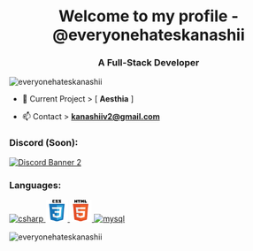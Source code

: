 <h1 align="center">Welcome to my profile - @everyonehateskanashii</h1>
<h3 align="center">A Full-Stack Developer</h3>

<p align="left"> <img src="https://komarev.com/ghpvc/?username=everyonehateskanashii&label=Profile%20views&color=0e75b6&style=flat" alt="everyonehateskanashii" /> </p>

- 🔭 Current Project > [ **Aesthia** ]

- 📫 Contact > **kanashiiv2@gmail.com**

<h3 align="left">Discord (Soon):</h3>
<p align="left">
<a href="https://discord.gg/Z3BdBZMQCX"><img src="https://discordapp.com/api/guilds/943933578285314128/widget.png?style=banner2" alt="Discord Banner 2"/></a>
</p>

<h3 align="left">Languages:</h3>
<p align="left"> <a href="https://www.w3schools.com/cs/" target="_blank" rel="noreferrer"> <img src="https://upload.wikimedia.org/wikipedia/commons/c/cf/Lua-Logo.svg" alt="csharp" width="40" height="40"/> </a> <a href="https://www.w3schools.com/css/" target="_blank" rel="noreferrer"> <img src="https://raw.githubusercontent.com/devicons/devicon/master/icons/css3/css3-original-wordmark.svg" alt="css3" width="40" height="40"/> </a> <a href="https://www.w3.org/html/" target="_blank" rel="noreferrer"> <img src="https://raw.githubusercontent.com/devicons/devicon/master/icons/html5/html5-original-wordmark.svg" alt="html5" width="40" height="40"/> </a> <a href="https://www.mysql.com/" target="_blank" rel="noreferrer"> <img src="https://upload.wikimedia.org/wikipedia/commons/b/ba/Javascript_badge.svg" alt="mysql" width="40" height="40"/> </a> </p>

<p><img align="center" src="https://github-readme-stats.vercel.app/api/top-langs?username=everyonehateskanashii&show_icons=true&locale=en&layout=compact" alt="everyonehateskanashii" /></p>
